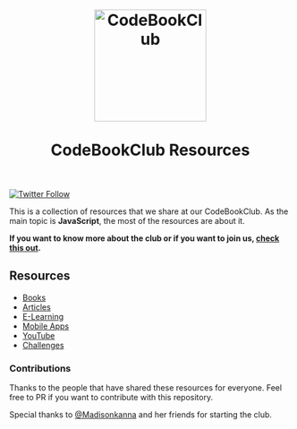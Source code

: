 <h1 align="center">
	<a href="https://github.com/sneyderdev/codebookclub-resources"><img src="https://imgur.com/cOeFGID.png" alt="CodeBookClub" width="200" target="_blank"></a>
	<br>
	<br>
	CodeBookClub Resources
	<br>
	<br>
</h1>

[![Twitter Follow](https://img.shields.io/twitter/follow/codebookclub?logo=twitter&style=for-the-badge)](https://twitter.com/codebookclub)

This is a collection of resources that we share at our CodeBookClub. As the main topic is **JavaScript**, the most of the resources are about it.

**If you want to know more about the club or if you want to join us, [check this out](https://www.freecodecamp.org/news/join-the-code-book-club/).**

## Resources
- [Books](https://github.com/sneyderdev/codebookclub-resources/blob/master/books/README.md "Books")
- [Articles](https://github.com/sneyderdev/codebookclub-resources/blob/master/articles/README.md "Articles")
- [E-Learning](https://github.com/sneyderdev/codebookclub-resources/blob/master/e-learning/README.md "E-Learning")
- [Mobile Apps](https://github.com/sneyderdev/codebookclub-resources/blob/master/mobile-apps/README.md "Mobile Apps")
- [YouTube](https://github.com/sneyderdev/codebookclub-resources/blob/master/youtube/README.md "YouTube")
- [Challenges](https://github.com/sneyderdev/codebookclub-resources/blob/master/challenges/README.md "Challenges")

### Contributions
Thanks to the people that have shared these resources for everyone. Feel free to PR if you want to contribute with this repository.

Special thanks to [@Madisonkanna](https://twitter.com/Madisonkanna) and her friends for starting the club.
